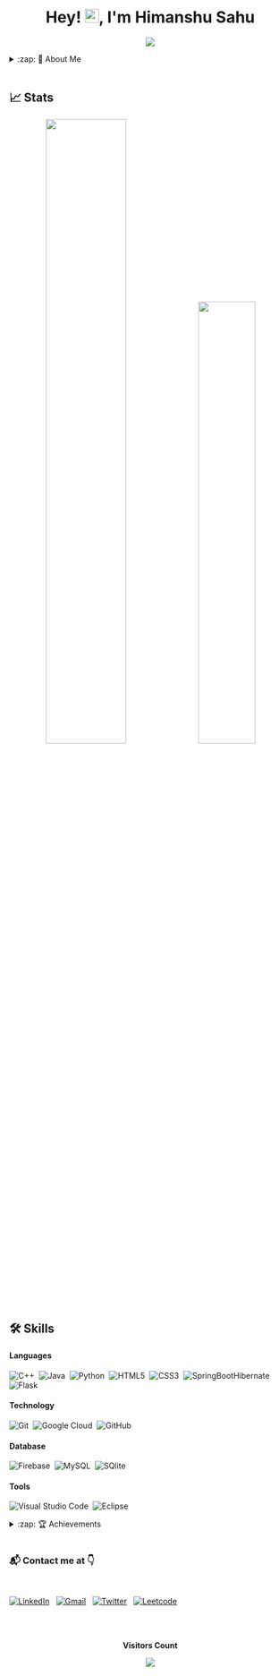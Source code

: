 <h1 align="center">Hey! <img src="https://media.giphy.com/media/hvRJCLFzcasrR4ia7z/giphy.gif" width="25px">, I'm Himanshu Sahu</h1>

<p align="center">
  <img src="https://readme-typing-svg.herokuapp.com?color=15c534&width=380&height=45&lines=Welcome+To+My+Profile+🤗;;Nice+To+Meet+You+🤝&center=true"></a>
</p>  


<details>
  <summary>:zap: 🙋 About Me</summary>

- 👩‍🎓 I’m currently working as a **Software Engineer.**

- 👩‍💻 I have worked on **Full Stack Development Projects.**

- 🤠 I'm enthusiastic about learning new skills and technology. 

- <img src="https://tenor.com/view/shake-hands-tom-and-jerry-jerry-gif-trending-gif-18539043" width="40px"> I enjoy contributing to **Open Source Projects.**
  
- 📄 Curriculum Vitae - [**CV**](https://drive.google.com/file/d/1b4I1s_v-zpZ8NYm_FoRSDEXUZUf0rwLC/view?usp=sharing) 
  
 </details>

<br/>

## 📈 Stats


<p align="center">
  <img width="53.5%" src="https://github-readme-stats.vercel.app/api/top-langs/?username=himsahu&layout=compact&theme=algolia&show_icons=true" />
  <img width="45%" src="https://github-readme-stats.vercel.app/api/top-langs/?username=himsahu&layout=compact&theme=algolia" />
</p>
<br/>


## 🛠️ Skills

#### Languages

![C++](https://img.shields.io/badge/-C++-05122A?style=flat&logo=C%2B%2B&logoColor=00599C)&nbsp;
![Java](https://img.shields.io/badge/Java-%23150458.svg?style=flat&logo=java&logoColor=white)&nbsp;
![Python](https://img.shields.io/badge/-Python-05122A?style=flat&logo=python)&nbsp;
![HTML5](https://img.shields.io/badge/HTML5-%23E34F26.svg?style=flat&logo=html5&logoColor=white)&nbsp;
![CSS3](https://img.shields.io/badge/CSS3-%231572B6.svg?style=flat&logo=css3&logoColor=white)&nbsp;
![SpringBootHibernate](https://img.shields.io/badge/-springboot-05122A?style=flat&logo=springboot)&nbsp;
![Flask](https://img.shields.io/badge/-flask-05122A?style=flat&logo=flask)&nbsp;


#### Technology

![Git](https://img.shields.io/badge/-Git-05122A?style=flat&logo=git)&nbsp;
![Google Cloud](https://img.shields.io/badge/-googlecloud-05122A?style=flat&logo=googlecloud)&nbsp;
![GitHub](https://img.shields.io/badge/-GitHub-05122A?style=flat&logo=github)&nbsp;

#### Database

![Firebase](https://img.shields.io/badge/firebase-%23ED7A00.svg?style=flat&logo=firebase&logoColor=white)&nbsp;
![MySQL](https://img.shields.io/badge/mysql-%2300f.svg?style=flat&logo=mysql&logoColor=white)&nbsp;
![SQlite](https://img.shields.io/badge/-SQlite-05122A?style=flat&logo=sqlite&logoColor=A8B9CC)&nbsp;

#### Tools

![Visual Studio Code](https://img.shields.io/badge/-Visual%20Studio%20Code-05122A?style=flat&logo=visual-studio-code&logoColor=007ACC)&nbsp;
![Eclipse](https://img.shields.io/badge/-eclipse-05122A?style=flat&logo=eclipse)&nbsp;
<br/>


<details>
  <summary>:zap: 🏆 Achievements</summary>
  
</br>

-⭐ [**5 star at HackerRank**](https://www.hackerrank.com/himsahu_hs?hr_r=1) in Java Skills_.

</details>

<br/>

### 📬 Contact me at 👇

<br/>

<a href="https://www.linkedin.com/in/himanshu-sahu-53669a16a/"><img alt="LinkedIn" src="https://img.shields.io/badge/LinkedIn%20-%230077B5.svg?&style=flat&logo=linkedin&logoColor=white"/></a> &nbsp;
<a href="mailto:himsahu.hs@gmail.com"><img alt="Gmail" src="https://img.shields.io/badge/Gmail-D14836?style=flat&logo=gmail&logoColor=white" /></a> &nbsp;
<a href="https://twitter.com/Himansh72270128"><img alt="Twitter" src="https://img.shields.io/badge/Twitter%20-%230077B5.svg?&style=flat&logo=twitter&logoColor=white" /></a> &nbsp;
<a href="https://leetcode.com/Heman_29/"><img alt="Leetcode" src="https://img.shields.io/badge/leetcode%20-%230077B5.svg?&style=flat&logo=leetcode&logoColor=white" /></a> &nbsp;

<br />

<div align="center">
<br><p align="centre"><b>Visitors Count</b></p>  
<p align="center"><img align="center" src="https://profile-counter.glitch.me/{Himsahu}/count.svg" /></p> 
<br>
</div>
